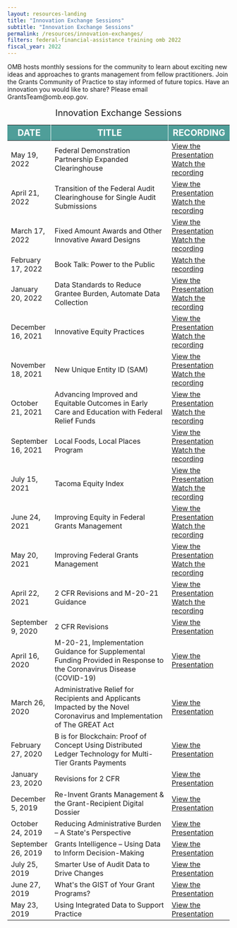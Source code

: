 ```yaml
---
layout: resources-landing
title: "Innovation Exchange Sessions"
subtitle: "Innovation Exchange Sessions"
permalink: /resources/innovation-exchanges/
filters: federal-financial-assistance training omb 2022
fiscal_year: 2022
---
```

   <p class="font-sans-sm margin-top-0">OMB hosts monthly sessions for the community to learn about exciting new ideas and approaches to grants management from fellow practitioners. Join the Grants Community of Practice to stay informed of future topics. Have an innovation you would like to share? Please email GrantsTeam@omb.eop.gov.</p>
   
   <table class="innovation-exchanges-table usa-table" aria-label="Innovation Exchange Sessions">
            <caption class="green-color" style="font-size:20px">Innovation Exchange Sessions</caption>
            <thead>
              <tr>
                <th scope="col" style="width: 18%;background-color:#4F9E99;color:white;font-size:20px;border-right:1px solid white">DATE</th>
                <th scope="col" style="background-color:#4F9E99;color:white;font-size:20px;border-right:1px solid white">TITLE</th>
                <th scope="col" style="width: 22%;background-color:#4F9E99;color:white;font-size:20px">RECORDING</th>
              </tr>
            </thead>
            <tbody>
                <tr>
                  <td>May 19, 2022</td> 
                  <td>Federal Demonstration Partnership Expanded Clearinghouse</td>
                  <td>
                    <a href="{{ site.baseurl }}/wp-content/uploads/2022/FDP EC OMB GIE slides - Final .pdf" title="Federal Demonstration Partnership Expanded Clearinghouse">View the Presentation</a>
                    <a href="https://vimeo.com/713468352/4083d4805c" title="Federal Demonstration Partnership Expanded Clearinghouse Recording">Watch the recording</a>
                  </td>
                </tr>
                <tr>
                  <td>April 21, 2022</td>
                  <td>Transition of the Federal Audit Clearinghouse for Single Audit Submissions</td>
                  <td>
                    <a href="{{ site.baseurl }}/wp-content/uploads/2022/20220421-April IEX FAC Slides.pdf" title="Transition of the Federal Audit Clearinghouse for Single Audit Submissions">View the Presentation</a>
                    <a href="https://vimeo.com/702983024/ec4e715952" title="Transition of the Federal Audit Clearinghouse for Single Audit Submissions Recording">Watch the recording</a>
                  </td>
                </tr>
                <tr>
                  <td>March 17, 2022</td>
                  <td>Fixed Amount Awards and Other Innovative Award Designs</td>
                  <td>
                    <a href="{{ site.baseurl }}/wp-content/uploads/2021/20220317 Innovation Exchange Presentation FAA.FINAL.pdf" title="Fixed Amount Awards and Other Innovative Award Designs">View the Presentation</a>
                    <a href="https://vimeo.com/691001113/fd32aad4cd" title="Fixed Amount Awards and Other Innovative Award Designs Recording">Watch the recording</a>
                  </td>
                </tr>
                <tr>
                  <td>February 17, 2022</td>
                  <td>Book Talk: Power to the Public</td>
                  <td>
                    <a href="https://vimeo.com/680621466/a2da2fec17" title="Book Talk: Power to the Public Recording">Watch the recording</a>
                  </td>
                </tr>
                <tr>
                  <td>January 20, 2022</td>
                  <td>Data Standards to Reduce Grantee Burden, Automate Data Collection</td>
                  <td>
                    <a href="{{ site.baseurl }}/wp-content/uploads/2022/01/20220120 GRANTS PRESENTATION.pdf" title="Data Standards to Reduce Grantee Burden, Automate Data Collection">View the Presentation</a>
                    <a href="https://vimeo.com/671135926/5de21a77cb" title="Data Standards to Reduce Grantee Burden, Automate Data Collection Recording">Watch the recording</a>
                  </td>
                </tr>
                <tr>
                  <td>December 16, 2021</td>
                  <td>Innovative Equity Practices</td>
                  <td>
                    <a href="{{ site.baseurl }}/wp-content/uploads/2021/20211216 Grants Innovation Exchange Session Final.pdf" title="Innovative Equity Practices">View the Presentation</a>
                    <a href="https://vimeo.com/658751047" title="Innovative Equity Practices Recording">Watch the recording</a>
                  </td>
                </tr>
                <tr>
                  <td>November 18, 2021</td>
                  <td>New Unique Entity ID (SAM)</td>
                  <td>
                    <a href="{{ site.baseurl }}/wp-content/uploads/2021/11/November Innovation Exchange UEI - Nov 18 2021.pdf" title="New Unique Entity ID (SAM)">View the Presentation</a>
                    <a href="https://vimeo.com/648667847" title="New Unique Entity ID (SAM) Recording">Watch the recording</a>
                  </td>
                </tr>
                <tr>
                  <td>October 21, 2021</td>
                  <td>Advancing Improved and Equitable Outcomes in Early Care and Education with Federal Relief Funds</td>
                  <td>
                    <a href="{{ site.baseurl }}/wp-content/uploads/2021/211021-Third-Sector-ARPA-Childcare-Stabilization-Funding.pdf" title="Advancing Improved and Equitable Outcomes in Early Care and Education with Federal Relief Funds">View the Presentation</a>
                    <a href="https://vimeo.com/639278161" title="Advancing Improved and Equitable Outcomes in Early Care and Education with Federal Relief Funds Recording">Watch the recording</a>
                  </td>
                </tr>
                <tr>
                  <td>September 16, 2021</td>
                  <td>Local Foods, Local Places Program</td>
                  <td>
                    <a href="{{ site.baseurl }}/wp-content/uploads/2021/OMB-GrantsInnovExchnge-LFLP7--9-16-21.pdf" title="Local Foods, Local Places Program">View the Presentation</a>
                    <a href="https://vimeo.com/612742414" title="Local Foods, Local Places Program Recording">Watch the recording</a>
                  </td>
                </tr>
                <tr>
                  <td>July 15, 2021</td>
                  <td>Tacoma Equity Index</td>
                  <td>
                    <a href="{{ site.baseurl }}/wp-content/uploads/2021/2021 Equity Index Presentationv3_OMBGrant.pdf" title="Tacoma Equity Index">View the Presentation</a>
                    <a href="https://player.vimeo.com/video/577714287" title="Tacoma Equity Index Recording">Watch the recording</a>
                  </td>
                </tr>
                <tr>
                  <td>June 24, 2021</td>
                  <td>Improving Equity in Federal Grants Management</td>
                  <td>
                    <a href="{{ site.baseurl }}/wp-content/uploads/2021/Equity and Innovation in Grants Management Presentation.pdf" title="Improving Equity in Federal Grants Management">View the Presentation</a>
                    <a href="https://player.vimeo.com/video/569039356?badge=0&amp;autopause=0&amp;player_id=0&amp;app_id=58479" title="Improving Equity in Federal Grants Management Recording">Watch the recording</a>
                  </td>
                </tr>
                <tr>
                  <td>May 20, 2021</td>
                  <td>Improving Federal Grants Management</td>
                  <td>
                    <a href="{{ site.baseurl }}/wp-content/uploads/2021/OMB Grants Innovation Exchange May 20 2021 revised final sent 051721.pdf" title="Improving Federal Grants Management">View the Presentation</a>
                    <a href="https://vimeo.com/712090051/aff882f30c" title="Improving Federal Grants Management Recording">Watch the recording</a><br>
                  </td>
                </tr>
                <tr>
                  <td>April 22, 2021</td>
                  <td>2 CFR Revisions and M-20-21 Guidance</td>
                  <td>
                    <a href="{{ site.baseurl }}/wp-content/uploads/2021/April-Grants-Innovation-Exchange.pdf" title="2 CFR Revisions and M-20-21 Guidance">View the Presentation</a>
                    <a href="https://vimeo.com/712086330/87f3c76944" title="2 CFR Revisions and M-20-21 Guidance Recording">Watch the recording</a><br>
                  </td>
                </tr>
                <tr>
                  <td>September 9, 2020</td>
                  <td>2 CFR Revisions</td>
                  <td><a href="{{ site.baseurl }}/wp-content/uploads/2021/9-9-Innovation-Exchange-2-CFR-Revisions.pdf" title="2 CFR Revisions">View the Presentation</a></td>
                </tr>
                <tr>
                   <td>April 16, 2020</td>
                   <td>M-20-21, Implementation Guidance for Supplemental Funding Provided in Response to the Coronavirus Disease (COVID-19)</td>
                   <td><a href="{{ site.baseurl }}/wp-content/uploads/2021/4-16-GIEx-slides-Final.pdf" title="M-20-21, Implementation Guidance for Supplemental Funding Provided in Response to the Coronavirus Disease (COVID-19)">View the Presentation</a></td>
                </tr>
                <tr>
                   <td>March 26, 2020</td>
                   <td>Administrative Relief for Recipients and Applicants Impacted by the Novel Coronavirus and Implementation of The GREAT Act</td>
                   <td><a href="{{ site.baseurl }}/wp-content/uploads/2021/3-26-Administrative_Relief_for_Recipients_and_Applicants_Impacted_by_the_Novel_Coronavirus_and_Implementation_of_The_GREAT_Act.pdf" title="Administrative Relief for Recipients and Applicants Impacted by the Novel Coronavirus and Implementation of The GREAT Act">View the Presentation</a></td>
                </tr>
                <tr>
                   <td>February 27, 2020</td>
                   <td>B is for Blockchain: Proof of Concept Using Distributed Ledger Technology for Multi-Tier Grants Payments</td>
                   <td><a href="{{ site.baseurl }}/wp-content/uploads/2021/2-27-grants-innovation-block-chain.pdf" title="B is for Blockchain: Proof of Concept Using Distributed Ledger Technology for Multi-Tier Grants Payments">View the Presentation</a></td>
                </tr>
                <tr>
                   <td>January 23, 2020</td>
                   <td>Revisions for 2 CFR</td>
                   <td><a href="{{ site.baseurl }}/wp-content/uploads/2021/1-23-Proposed-Revisions-2CFR-session.pdf" title="Revisions for 2 CFR">View the Presentation</a></td>
                </tr>
                <tr>
                   <td>December 5, 2019</td>
                   <td>Re-Invent Grants Management & the Grant-Recipient Digital Dossier</td>
                   <td><a href="{{ site.baseurl }}/wp-content/uploads/2021/12-05-reinvent-grants-management.pdf" title="Re-Invent Grants Management & the Grant-Recipient Digital Dossier">View the Presentation</a></td>
                </tr>
                <tr>
                   <td>October 24, 2019</td>
                   <td>Reducing Administrative Burden – A State's Perspective</td>
                   <td><a href="{{ site.baseurl }}/wp-content/uploads/2021/10-24-reducing-administrative-burden-a-states-perspective.pdf" title="Reducing Administrative Burden - A State's Perspective">View the Presentation</a></td>
                </tr>
                <tr>
                   <td>September 26, 2019</td>
                   <td>Grants Intelligence – Using Data to Inform Decision-Making</td>
                   <td><a href="{{ site.baseurl }}/wp-content/uploads/2021/9-26-19-grants-intelligence.pdf" title="Grants Intelligence - Using Data to Inform Decision-Making">View the Presentation</a></td>
                </tr>
                <tr>
                   <td>July 25, 2019</td>
                   <td>Smarter Use of Audit Data to Drive Changes</td>
                   <td><a href="{{ site.baseurl }}/wp-content/uploads/2021/7-25-19-smarter-use-audit-data.pdf" title="Smarter Use of Audit Data to Drive Changes">View the Presentation</a></td>
                </tr>
                <tr>
                   <td>June 27, 2019</td>
                   <td>What's the GIST of Your Grant Programs?</td>
                   <td><a href="{{ site.baseurl }}/wp-content/uploads/2021/6-27-the-opportunity-project.pdf" title="What's the GIST of Your Grant Programs?">View the Presentation</a></td>
                </tr>
                <tr>
                   <td>May 23, 2019</td>
                   <td>Using Integrated Data to Support Practice</td>
                   <td><a href="{{ site.baseurl }}/wp-content/uploads/2021/5-23-using-integrated-data-to-support-practice.pdf" title="Using Integrated Data to Support Practice">View the Presentation</a></td>
                </tr>